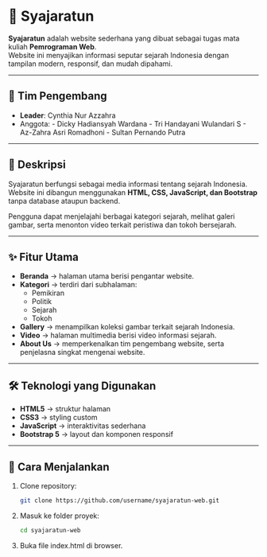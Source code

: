 # 🌿 Syajaratun

**Syajaratun** adalah website sederhana yang dibuat sebagai tugas mata kuliah **Pemrograman Web**.  
Website ini menyajikan informasi seputar sejarah Indonesia dengan tampilan modern, responsif, dan mudah dipahami.  

---

## 👥 Tim Pengembang
- **Leader**: Cynthia Nur Azzahra
- Anggota: - Dicky Hadiansyah Wardana
           - Tri Handayani Wulandari S
           - Az-Zahra Asri Romadhoni
           - Sultan Pernando Putra

---

## 📌 Deskripsi
Syajaratun berfungsi sebagai media informasi tentang sejarah Indonesia. Website ini dibangun menggunakan **HTML, CSS, JavaScript, dan Bootstrap** tanpa database ataupun backend.  

Pengguna dapat menjelajahi berbagai kategori sejarah, melihat galeri gambar, serta menonton video terkait peristiwa dan tokoh bersejarah.

---

## ✨ Fitur Utama
- **Beranda** → halaman utama berisi pengantar website.  
- **Kategori** → terdiri dari subhalaman:
  - Pemikiran  
  - Politik  
  - Sejarah  
  - Tokoh  
- **Gallery** → menampilkan koleksi gambar terkait sejarah Indonesia.  
- **Video** → halaman multimedia berisi video informasi sejarah.  
- **About Us** → memperkenalkan tim pengembang website, serta penjelasna singkat mengenai website.

---

## 🛠️ Teknologi yang Digunakan
- **HTML5** → struktur halaman  
- **CSS3** → styling custom  
- **JavaScript** → interaktivitas sederhana  
- **Bootstrap 5** → layout dan komponen responsif  

---

## 🚀 Cara Menjalankan
1. Clone repository:
   ```bash
   git clone https://github.com/username/syajaratun-web.git

2. Masuk ke folder proyek:
   ```bash
   cd syajaratun-web
4. Buka file index.html di browser.
